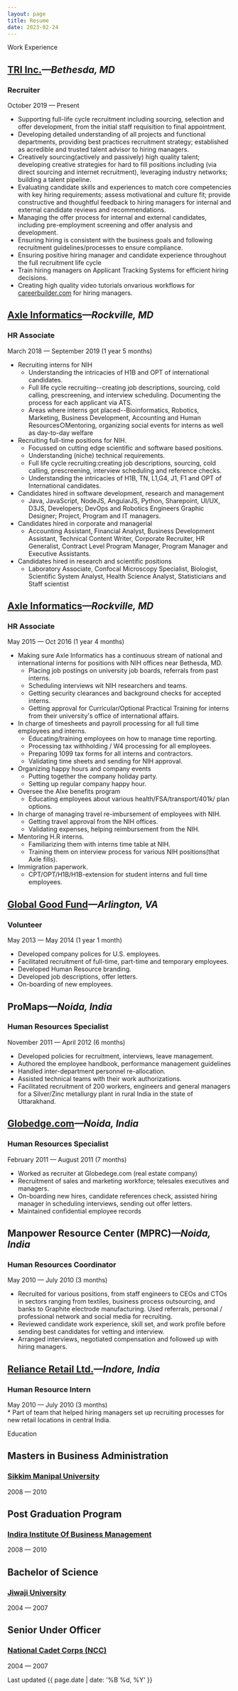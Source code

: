 ```yaml
---
layout: page
title: Resume
date: 2023-02-24
---
```


<p class="message">Work Experience</p>

<h2><a href="http://www.tech-res.com/">TRI Inc.</a><cite class="job-location">&mdash;Bethesda, MD</cite></h2>
<h3 class="job-title">Recruiter</h3>
<div class="post-date">October 2019 &mdash; Present</div>

 * Supporting full-life cycle recruitment including sourcing, selection and offer development, from the initial staff requisition to final appointment.
 * Developing detailed understanding of all projects and functional departments, providing best practices recruitment strategy; established as acredible and trusted talent advisor to hiring managers.
 * Creatively sourcing(actively and passively) high quality talent; developing creative strategies for hard to fill positions including (via direct sourcing and internet recruitment), leveraging industry networks; building a talent pipeline.
 * Evaluating candidate skills and experiences to match core competencies with key hiring requirements; assess motivational and culture fit; provide constructive and thoughtful feedback to hiring managers for internal and external candidate reviews and recommendations.
 * Managing the offer process for internal and external candidates, including pre-employment screening and offer analysis and development.
 * Ensuring hiring is consistent with the business goals and following recruitment guidelines/processes to ensure compliance.
 * Ensuring positive hiring manager and candidate experience throughout the full recruitment life cycle
 * Train hiring managers on Applicant Tracking Systems for efficient hiring decisions.
 * Creating high quality video tutorials onvarious workflows for <a href="https://careerbuilder.com">careerbuilder.com</a> for hiring managers.
 
<h2><a href="http://axleinfo.com">Axle Informatics</a><cite class="job-location">&mdash;Rockville, MD</cite></h2>
<h3 class="job-title">HR Associate</h3>
<div class="post-date">March 2018 &mdash; September 2019 (1 year 5 months)</div>

* Recruiting interns for NIH
  * Understanding the intricacies of H1B and OPT of international candidates.
  * Full life cycle recruiting--creating job descriptions, sourcing, cold calling, prescreening, and interview scheduling. Documenting the process for each applicant via ATS.
  * Areas where interns got placed--Bioinformatics, Robotics, Marketing, Business Development, Accounting and Human Resources○Mentoring, organizing social events for interns as well as day-to-day welfare
* Recruiting full-time positions for NIH.
  * Focussed on cutting edge scientific and software based positions.
  * Understanding (niche) technical requirements.
  * Full life cycle recruiting:creating job descriptions, sourcing, cold calling, prescreening, interview scheduling and reference checks.
  * Understanding the intricacies of H1B, TN, L1,G4, J1, F1 and OPT of International candidates.
* Candidates hired in software development, research and management
   * Java, JavaScript, NodeJS, AngularJS, Python, Sharepoint, UI/UX, D3JS, Developers; DevOps and Robotics Engineers Graphic Designer; Project, Program and IT managers.
* Candidates hired in corporate and managerial
   * Accounting Assistant, Financial Analyst, Business Development Assistant, Technical Content Writer, Corporate Recruiter, HR Generalist, Contract Level Program Manager, Program Manager and Executive Assistants.
* Candidates hired in research and scientific positions
   * Laboratory Associate, Confocal Microscopy Specialist, Biologist, Scientific System Analyst, Health Science Analyst, Statisticians and Staff scientist

<h2><a href="http://axleinfo.com">Axle Informatics</a><cite class="job-location">&mdash;Rockville, MD</cite></h2>
<h3 class="job-title">HR Associate</h3>
<div class="post-date">May 2015 &mdash; Oct 2016 (1 year 4 months)</div>

* Making sure Axle Informatics has a continuous stream of national and international interns for positions with NIH offices near Bethesda, MD.
  * Placing job postings on university job boards, referrals from past interns.
  * Scheduling interviews wit NIH researchers and teams.
  * Getting security clearances and background checks for accepted interns.
  * Getting approval for Curricular/Optional Practical Training for interns from their university's office of international affairs.
* In charge of timesheets and payroll processing for all full time employees and interns.
  * Educating/training employees on how to manage time reporting.
  * Processing tax withholding / W4 processing for all employees.
  * Preparing 1099 tax forms for all interns and contractors.
  * Validating time sheets and sending for NIH approval.
* Organizing happy hours and company events
  * Putting together the company holiday party.
  * Setting up regular company happy hour.
* Oversee the Alxe benefits program
  * Educating employees about various health/FSA/transport/401k/ plan options.
* In charge of managing travel re-imbursement of employees with NIH.
  * Getting travel approval from the NIH offices.
  * Validating expenses, helping reimbursement from the NIH.
* Mentoring H.R interns.
  * Familiarizing them with interns time table at NIH.
  * Training them on interview process for various NIH positions(that Axle fills).
* Immigration paperwork.
  * CPT/OPT/H1B/H1B-extension for student interns and full time employees.
 
<h2><a href="http://globalgoodfund.org">Global Good Fund</a><cite class="job-location">&mdash;Arlington, VA</cite></h2>
<h3 class="job-title">Volunteer</h3>
<div class="post-date">May 2013 &mdash; May 2014 (1 year 1 month)</div>

* Developed company polices for U.S. employees.
* Facilitated recruitment of full-time, part-time and temporary employees.
* Developed Human Resource branding.
* Developed job descriptions, offer letters.
* On-boarding of new employees.

## ProMaps<cite class="job-location">&mdash;Noida, India</cite>
<h3 class="job-title">Human Resources Specialist</h3>
<div class="post-date">November 2011 &mdash;  April 2012 (6 months)</div>

* Developed policies for recruitment, interviews, leave management.
* Authored the employee handbook, performance management guidelines
* Handled inter-department personnel re-allocation.
* Assisted technical teams with their work authorizations.
* Facilitated recruitment of 200 workers, engineers and general managers for a Silver/Zinc metallurgy plant in rural India in the state of Uttarakhand.

## [Globedge.com](https://www.linkedin.com/company/globedge-com)<cite class="job-location">&mdash;Noida, India</cite>
<h3 class="job-title">Human Resources Specialist</h3>
<div class="post-date">February 2011 &mdash;  August 2011 (7 months)</div>

* Worked as recruiter at Globedege.com (real estate company)
* Recruitment of sales and marketing workforce; telesales executives and managers.
* On-boarding new hires, candidate references check, assisted hiring manager in scheduling interviews, sending out offer letters.
* Maintained confidential employee records

## Manpower Resource Center (MPRC)<cite class="job-location">&mdash;Noida, India</cite>
<h3 class="job-title">Human Resources Coordinator</h3>
<div class="post-date">May 2010 &mdash; July 2010 (3 months)</div>

* Recruited for various positions, from staff engineers to CEOs and CTOs in sectors ranging from textiles, business process outsourcing, and banks to Graphite electrode manufacturing. Used referrals, personal / professional network and social media for recruiting.
* Reviewed candidate work experience, skill set, and work profile before sending best candidates for vetting and interview.
* Arranged interviews, negotiated compensation and followed up with hiring managers.

<h2><a href="http://www.ril.com/OurBusinesses/Retail.aspx">Reliance Retail Ltd.</a><cite class="job-location">&mdash;Indore, India</cite></h2>
<h3 class="job-title">Human Resource Intern</h3>
<div class="post-date">May 2010 &mdash; July 2010 (3 months)</div>
* Part of team that helped hiring managers set up recruiting processes for new retail locations in central India.

<p class="message">Education</p>

## Masters in Business Administration
<h3 class="job-title"><a href="http://smu.edu.in">Sikkim Manipal University</a></h3>
<div class="post-date">2008 &mdash; 2010</div>

## Post Graduation Program
<h3 class="job-title"><a href="http://indiraiimp.edu.in">Indira Institute Of Business Management</a></h3>
<div class="post-date">2008 &mdash; 2010</div>

## Bachelor of Science
<h3 class="job-title"><a href="http://www.jiwaji.edu">Jiwaji University</a></h3>
<div class="post-date">2004 &mdash; 2007</div>

## Senior Under Officer 
<h3 class="job-title"><a href="http://nccindia.nic.in">National Cadet Corps (NCC)</a></h3>
<div class="post-date">2004 &mdash; 2007</div>

<div class="related">
<p class="footnote">Last updated {{  page.date | date: '%B %d, %Y' }}</p>
</div>
